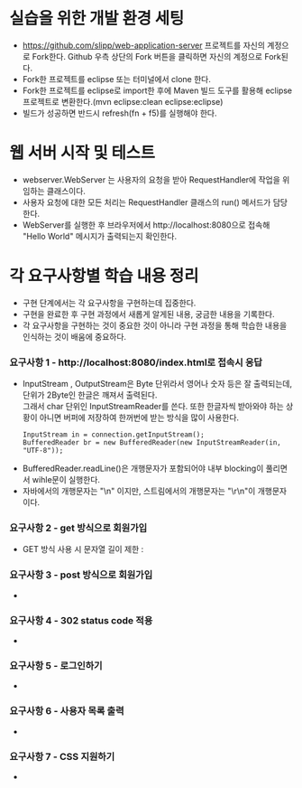 # 실습을 위한 개발 환경 세팅
* https://github.com/slipp/web-application-server 프로젝트를 자신의 계정으로 Fork한다. Github 우측 상단의 Fork 버튼을 클릭하면 자신의 계정으로 Fork된다.
* Fork한 프로젝트를 eclipse 또는 터미널에서 clone 한다.
* Fork한 프로젝트를 eclipse로 import한 후에 Maven 빌드 도구를 활용해 eclipse 프로젝트로 변환한다.(mvn eclipse:clean eclipse:eclipse)
* 빌드가 성공하면 반드시 refresh(fn + f5)를 실행해야 한다.

# 웹 서버 시작 및 테스트
* webserver.WebServer 는 사용자의 요청을 받아 RequestHandler에 작업을 위임하는 클래스이다.
* 사용자 요청에 대한 모든 처리는 RequestHandler 클래스의 run() 메서드가 담당한다.
* WebServer를 실행한 후 브라우저에서 http://localhost:8080으로 접속해 "Hello World" 메시지가 출력되는지 확인한다.

# 각 요구사항별 학습 내용 정리
* 구현 단계에서는 각 요구사항을 구현하는데 집중한다. 
* 구현을 완료한 후 구현 과정에서 새롭게 알게된 내용, 궁금한 내용을 기록한다.
* 각 요구사항을 구현하는 것이 중요한 것이 아니라 구현 과정을 통해 학습한 내용을 인식하는 것이 배움에 중요하다. 

### 요구사항 1 - http://localhost:8080/index.html로 접속시 응답
* InputStream , OutputStream은 Byte 단위라서 영어나 숫자 등은 잘 출력되는데, 단위가 2Byte인 한글은 깨져서 출력된다.  
  그래서 char 단위인 InputStreamReader를 쓴다. 또한 한글자씩 받아와야 하는 상황이 아니면 버퍼에 저장하여 한꺼번에 받는 방식을 많이 사용한다.
  ```
  InputStream in = connection.getInputStream();
  BufferedReader br = new BufferedReader(new InputStreamReader(in, "UTF-8"));
  ```
* BufferedReader.readLine()은 개행문자가 포함되어야 내부 blocking이 풀리면서 wihle문이 실행한다.
* 자바에서의 개행문자는 "\n" 이지만, 스트림에서의 개행문자는 "\r\n"이 개행문자이다.

### 요구사항 2 - get 방식으로 회원가입
* GET 방식 사용 시 문자열 길이 제한 : 

### 요구사항 3 - post 방식으로 회원가입
* 

### 요구사항 4 - 302 status code 적용
* 

### 요구사항 5 - 로그인하기
* 

### 요구사항 6 - 사용자 목록 출력
* 

### 요구사항 7 - CSS 지원하기
* 